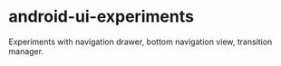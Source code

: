 # android-ui-experiments

Experiments with navigation drawer, bottom navigation view, transition manager.
